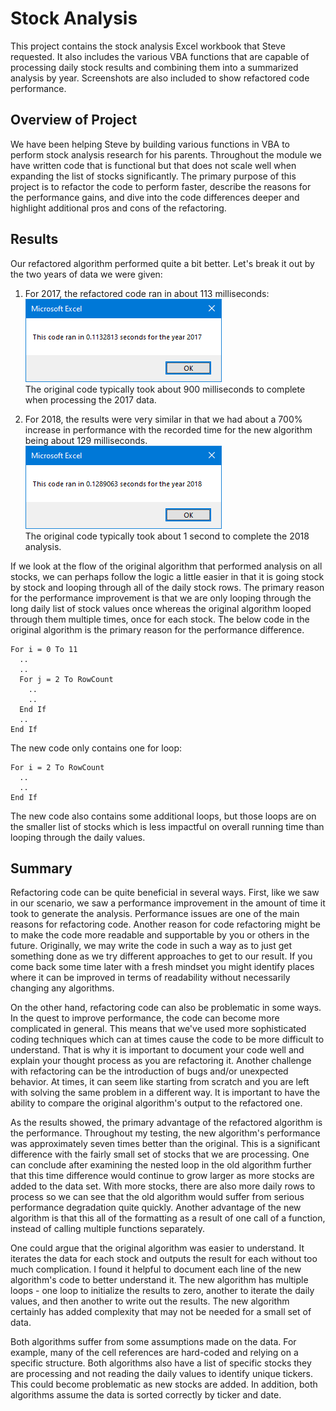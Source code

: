 # Stock Analysis
This project contains the stock analysis Excel workbook that Steve requested. It also includes the various VBA functions that are capable of processing daily stock results and combining them into a summarized analysis by year. Screenshots are also included to show refactored code performance.

## Overview of Project
We have been helping Steve by building various functions in VBA to perform stock analysis research for his parents. Throughout the module we have written code that is functional but that does not scale well when expanding the list of stocks significantly. The primary purpose of this project is to refactor the code to perform faster, describe the reasons for the performance gains, and dive into the code differences deeper and highlight additional pros and cons of the refactoring.

## Results
Our refactored algorithm performed quite a bit better. Let's break it out by the two years of data we were given:
  1. For 2017, the refactored code ran in about 113 milliseconds:  
  ![2017 Refactored](https://github.com/haldud/stock-analysis/blob/main/Resources/VBA_Challenge_2017.png)  
  The original code typically took about 900 milliseconds to complete when processing the 2017 data.
  
  2. For 2018, the results were very similar in that we had about a 700% increase in performance with the recorded time for the new algorithm being about 129 milliseconds.  
  ![2018 Refactored](https://github.com/haldud/stock-analysis/blob/main/Resources/VBA_Challenge_2018.png)  
  The original code typically took about 1 second to complete the 2018 analysis.
  
If we look at the flow of the original algorithm that performed analysis on all stocks, we can perhaps follow the logic a little easier in that it is going stock by stock and looping through all of the daily stock rows. The primary reason for the performance improvement is that we are only looping through the long daily list of stock values once whereas the original algorithm looped through them multiple times, once for each stock. The below code in the original algorithm is the primary reason for the performance difference.
```
For i = 0 To 11  
  ..  
  ..  
  For j = 2 To RowCount  
    ..  
    ..  
  End If  
  ..  
End If
```  
  
The new code only contains one for loop:  
```
For i = 2 To RowCount
  ..
  ..
End If
```
  
The new code also contains some additional loops, but those loops are on the smaller list of stocks which is less impactful on overall running time than looping through the daily values.  

## Summary
Refactoring code can be quite beneficial in several ways. First, like we saw in our scenario, we saw a performance improvement in the amount of time it took to generate the analysis. Performance issues are one of the main reasons for refactoring code. Another reason for code refactoring might be to make the code more readable and supportable by you or others in the future. Originally, we may write the code in such a way as to just get something done as we try different approaches to get to our result. If you come back some time later with a fresh mindset you might identify places where it can be improved in terms of readability without necessarily changing any algorithms.

On the other hand, refactoring code can also be problematic in some ways. In the quest to improve performance, the code can become more complicated in general. This means that we've used more sophisticated coding techniques which can at times cause the code to be more difficult to understand. That is why it is important to document your code well and explain your thought process as you are refactoring it. Another challenge with refactoring can be the introduction of bugs and/or unexpected behavior. At times, it can seem like starting from scratch and you are left with solving the same problem in a different way. It is important to have the ability to compare the original algorithm's output to the refactored one.

As the results showed, the primary advantage of the refactored algorithm is the performance. Throughout my testing, the new algorithm's performance was approximately seven times better than the original. This is a significant difference with the fairly small set of stocks that we are processing. One can conclude after examining the nested loop in the old algorithm further that this time difference would continue to grow larger as more stocks are added to the data set. With more stocks, there are also more daily rows to process so we can see that the old algorithm would suffer from serious performance degradation quite quickly. Another advantage of the new algorithm is that this all of the formatting as a result of one call of a function, instead of calling multiple functions separately.

One could argue that the original algorithm was easier to understand. It iterates the data for each stock and outputs the result for each without too much complication. I found it helpful to document each line of the new algorithm's code to better understand it. The new algorithm has multiple loops - one loop to initialize the results to zero, another to iterate the daily values, and then another to write out the results. The new algorithm certainly has added complexity that may not be needed for a small set of data.

Both algorithms suffer from some assumptions made on the data. For example, many of the cell references are hard-coded and relying on a specific structure. Both algorithms also have a list of specific stocks they are processing and not reading the daily values to identify unique tickers. This could become problematic as new stocks are added. In addition, both algorithms assume the data is sorted correctly by ticker and date.


